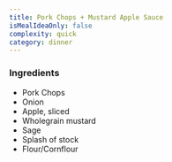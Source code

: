 ```yaml
---
title: Pork Chops + Mustard Apple Sauce
isMealIdeaOnly: false
complexity: quick
category: dinner
---
```


### Ingredients

- Pork Chops
- Onion
- Apple, sliced
- Wholegrain mustard
- Sage
- Splash of stock
- Flour/Cornflour
